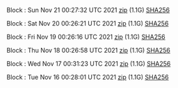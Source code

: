Block [](https://testnet-insight.dashevo.org/insight/block/): Sun Nov 21 00:27:32 UTC 2021 [zip](https://dash-bootstrap.ams3.digitaloceanspaces.com/testnet/2021-11-21/bootstrap.dat.zip) (1.1G) [SHA256](https://dash-bootstrap.ams3.digitaloceanspaces.com/testnet/2021-11-21/sha256.txt)

Block [](https://testnet-insight.dashevo.org/insight/block/): Sat Nov 20 00:26:21 UTC 2021 [zip](https://dash-bootstrap.ams3.digitaloceanspaces.com/testnet/2021-11-20/bootstrap.dat.zip) (1.1G) [SHA256](https://dash-bootstrap.ams3.digitaloceanspaces.com/testnet/2021-11-20/sha256.txt)

Block [](https://testnet-insight.dashevo.org/insight/block/): Fri Nov 19 00:26:16 UTC 2021 [zip](https://dash-bootstrap.ams3.digitaloceanspaces.com/testnet/2021-11-19/bootstrap.dat.zip) (1.1G) [SHA256](https://dash-bootstrap.ams3.digitaloceanspaces.com/testnet/2021-11-19/sha256.txt)

Block [](https://testnet-insight.dashevo.org/insight/block/): Thu Nov 18 00:26:58 UTC 2021 [zip](https://dash-bootstrap.ams3.digitaloceanspaces.com/testnet/2021-11-18/bootstrap.dat.zip) (1.1G) [SHA256](https://dash-bootstrap.ams3.digitaloceanspaces.com/testnet/2021-11-18/sha256.txt)

Block [](https://testnet-insight.dashevo.org/insight/block/): Wed Nov 17 00:31:23 UTC 2021 [zip](https://dash-bootstrap.ams3.digitaloceanspaces.com/testnet/2021-11-17/bootstrap.dat.zip) (1.1G) [SHA256](https://dash-bootstrap.ams3.digitaloceanspaces.com/testnet/2021-11-17/sha256.txt)

Block [](https://testnet-insight.dashevo.org/insight/block/): Tue Nov 16 00:28:01 UTC 2021 [zip](https://dash-bootstrap.ams3.digitaloceanspaces.com/testnet/2021-11-16/bootstrap.dat.zip) (1.1G) [SHA256](https://dash-bootstrap.ams3.digitaloceanspaces.com/testnet/2021-11-16/sha256.txt)
